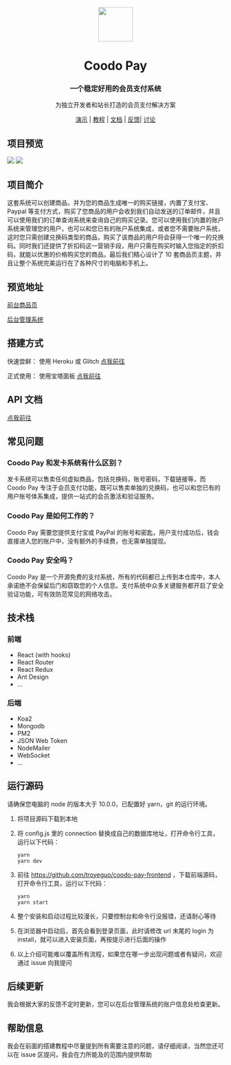 <div align="center">
<img src="https://i.loli.net/2020/03/27/xdEUXeo6QDMWa2O.png" width="80px" height="80px"/>
</div>
  <h1 align="center">
    Coodo Pay
  </h1>
  <h3 align="center">
    一个稳定好用的会员支付系统
  </h3>
<p align="center">
    为独立开发者和站长打造的会员支付解决方案
</p>
<div align="center">

[演示](https://pay.960960.xyz/#/product/1) | [教程](https://www.jianshu.com/p/d0b92fefcc96) | [文档](https://www.yuque.com/docs/share/1f840e93-4ad1-437b-8639-bc480c4ae5aa?#%20《Coodo%20Pay%20开发指南》) | [反馈](https://github.com/troyeguo/coodo-pay/issues)| [讨论](https://github.com/troyeguo/coodo-pay/discussions)

</div>

## 项目预览

<img src="https://i.loli.net/2020/07/10/szqvUMpV9IALkXQ.png">
<img src="https://i.loli.net/2020/07/10/zHZmOoi4rBMaU1D.png">

## 项目简介

这套系统可以创建商品，并为您的商品生成唯一的购买链接，内置了支付宝、Paypal 等支付方式，购买了您商品的用户会收到我们自动发送的订单邮件，并且可以使用我们的订单查询系统来查询自己的购买记录。您可以使用我们内置的账户系统来管理您的用户，也可以和您已有的账户系统集成，或者您不需要账户系统，这时您只需创建兑换码类型的商品，购买了该商品的用户将会获得一个唯一的兑换码。同时我们还提供了折扣码这一营销手段，用户只需在购买时输入您指定的折扣码，就能以优惠的价格购买您的商品。最后我们精心设计了 10 套商品页主题，并且让整个系统完美运行在了各种尺寸的电脑和手机上。

## 预览地址

[前台商品页](https://pay.960960.xyz/#/product/1)

[后台管理系统](https://pay.960960.xyz)

## 搭建方式

快速尝鲜：
使用 Heroku 或 Glitch [点我前往](https://www.yuque.com/docs/share/5db4d689-2177-4b91-9692-c9723fe16aa9?#%20《Coodo%20Pay%20搭建教程%20（Heroku%20篇）》)

正式使用：
使用宝塔面板 [点我前往](https://www.yuque.com/docs/share/5d0fd4df-7de6-424c-a389-6e187e764966?#%20《Coodo%20Pay%20搭建教程（宝塔面板篇）》)

## API 文档

[点我前往](https://www.yuque.com/docs/share/1f840e93-4ad1-437b-8639-bc480c4ae5aa?#%20《Coodo%20Pay%20开发指南》)

## 常见问题

### Coodo Pay 和发卡系统有什么区别？

发卡系统可以售卖任何虚拟商品，包括兑换码，账号密码，下载链接等，而 Coodo Pay 专注于会员支付功能，既可以售卖单独的兑换码，也可以和您已有的用户账号体系集成，提供一站式的会员激活和验证服务。

### Coodo Pay 是如何工作的？

Coodo Pay 需要您提供支付宝或 PayPal 的账号和密匙，用户支付成功后，钱会直接进入您的账户中，没有额外的手续费，也无需单独提现。

### Coodo Pay 安全吗？

Coodo Pay 是一个开源免费的支付系统，所有的代码都已上传到本仓库中，本人承诺绝不会保留后门和窃取您的个人信息。支付系统中众多关键服务都开启了安全验证功能，可有效防范常见的网络攻击。

## 技术栈

### 前端

- React (with hooks)
- React Router
- React Redux
- Ant Design
- ...

### 后端

- Koa2
- Mongodb
- PM2
- JSON Web Token
- NodeMailer
- WebSocket
- ...

## 运行源码

请确保您电脑的 node 的版本大于 10.0.0，已配置好 yarn，git 的运行环境。

1. 将项目源码下载到本地

2. 将 config.js 里的 connection 替换成自己的数据库地址，打开命令行工具，运行以下代码：

   ```
   yarn
   yarn dev
   ```

3. 前往 https://github.com/troyeguo/coodo-pay-frontend ，下载前端源码，打开命令行工具，运行以下代码：

   ```
   yarn
   yarn start
   ```

4. 整个安装和启动过程比较漫长，只要控制台和命令行没报错，还请耐心等待

5. 在浏览器中启动后，首先会看到登录页面，此时请修改 url 末尾的 login 为 install，就可以进入安装页面，再按提示进行后面的操作

6. 以上介绍可能难以覆盖所有流程，如果您在哪一步出现问题或者有疑问，欢迎通过 issue 向我提问

## 后续更新

我会根据大家的反馈不定时更新，您可以在后台管理系统的账户信息处检查更新。

## 帮助信息

我会在前面的搭建教程中尽量提到所有需要注意的问题，请仔细阅读，当然您还可以在 issue 区提问，我会在力所能及的范围内提供帮助
